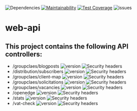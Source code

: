 ![Dependencies](https://img.shields.io/librariesio/github/groupclaes/web-api) [![Maintainability](https://api.codeclimate.com/v1/badges/3273aad1648b7915dc87/maintainability)](https://codeclimate.com/github/groupclaes/web-api/maintainability) [![Test Coverage](https://api.codeclimate.com/v1/badges/3273aad1648b7915dc87/test_coverage)](https://codeclimate.com/github/groupclaes/web-api/test_coverage) ![issues](https://img.shields.io/github/issues-raw/groupclaes/web-api) 

# web-api

## This project contains the following API controllers:
- /groupclaes/blogposts ![version](https://img.shields.io/badge/version-1.0.2-success) ![Security headers](https://img.shields.io/security-headers?url=https%3A%2F%2Fapi.groupclaes.be%2Fv1%2Fgroupclaes%2blogposts)
- /distribution/subscribers ![version](https://img.shields.io/badge/version-1.0.0-success) ![Security headers](https://img.shields.io/security-headers?url=https%3A%2F%2Fapi.groupclaes.be%2Fv1%2Fdistribution%2Fsubscribers)
- /groupclaes/client-map ![version](https://img.shields.io/badge/version-1.0.0-success) ![Security headers](https://img.shields.io/security-headers?url=https%3A%2F%2Fapi.groupclaes.be%2Fv1%2Fgroupclaes%2Fclient-map)
- /groupclaes/solicitations ![version](https://img.shields.io/badge/version-1.0.0-success) ![Security headers](https://img.shields.io/security-headers?url=https%3A%2F%2Fapi.groupclaes.be%2Fv1%2Fgroupclaes%2Fsolicitations)
- /groupclaes/vacancies ![version](https://img.shields.io/badge/version-1.0.0-success) ![Security headers](https://img.shields.io/security-headers?url=https%3A%2F%2Fapi.groupclaes.be%2Fv1%2Fgroupclaes%2Fvacancies)
- /openedge ![version](https://img.shields.io/badge/version-1.0.0-success) ![Security headers](https://img.shields.io/security-headers?url=https%3A%2F%2Fapi.groupclaes.be%2Fv1%2Fopenedge)
- /stats ![version](https://img.shields.io/badge/version-1.0.0-success) ![Security headers](https://img.shields.io/security-headers?url=https%3A%2F%2Fapi.groupclaes.be%2Fv1%2Fstats)
- /vat-check ![version](https://img.shields.io/badge/version-1.0.0-success) ![Security headers](https://img.shields.io/security-headers?url=https%3A%2F%2Fapi.groupclaes.be%2Fv1%2Fvat-check)
